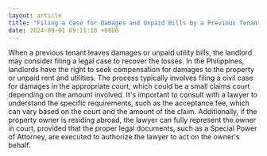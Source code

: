 ```yaml
---
layout: article
title: "Filing a Case for Damages and Unpaid Bills by a Previous Tenant in the Philippines"
date: 2024-09-01 09:11:10 +0800
---
```


<p>When a previous tenant leaves damages or unpaid utility bills, the landlord may consider filing a legal case to recover the losses. In the Philippines, landlords have the right to seek compensation for damages to the property or unpaid rent and utilities. The process typically involves filing a civil case for damages in the appropriate court, which could be a small claims court depending on the amount involved. It's important to consult with a lawyer to understand the specific requirements, such as the acceptance fee, which can vary based on the court and the amount of the claim. Additionally, if the property owner is residing abroad, the lawyer can fully represent the owner in court, provided that the proper legal documents, such as a Special Power of Attorney, are executed to authorize the lawyer to act on the owner's behalf.</p>
